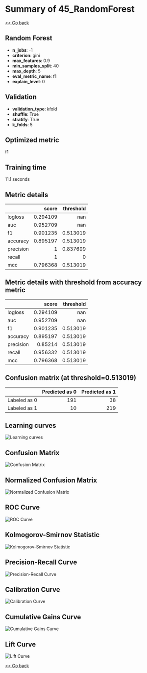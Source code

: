 # Summary of 45_RandomForest

[<< Go back](../README.md)


## Random Forest
- **n_jobs**: -1
- **criterion**: gini
- **max_features**: 0.9
- **min_samples_split**: 40
- **max_depth**: 5
- **eval_metric_name**: f1
- **explain_level**: 0

## Validation
 - **validation_type**: kfold
 - **shuffle**: True
 - **stratify**: True
 - **k_folds**: 5

## Optimized metric
f1

## Training time

11.1 seconds

## Metric details
|           |    score |   threshold |
|:----------|---------:|------------:|
| logloss   | 0.294109 |  nan        |
| auc       | 0.952709 |  nan        |
| f1        | 0.901235 |    0.513019 |
| accuracy  | 0.895197 |    0.513019 |
| precision | 1        |    0.837699 |
| recall    | 1        |    0        |
| mcc       | 0.796368 |    0.513019 |


## Metric details with threshold from accuracy metric
|           |    score |   threshold |
|:----------|---------:|------------:|
| logloss   | 0.294109 |  nan        |
| auc       | 0.952709 |  nan        |
| f1        | 0.901235 |    0.513019 |
| accuracy  | 0.895197 |    0.513019 |
| precision | 0.85214  |    0.513019 |
| recall    | 0.956332 |    0.513019 |
| mcc       | 0.796368 |    0.513019 |


## Confusion matrix (at threshold=0.513019)
|              |   Predicted as 0 |   Predicted as 1 |
|:-------------|-----------------:|-----------------:|
| Labeled as 0 |              191 |               38 |
| Labeled as 1 |               10 |              219 |

## Learning curves
![Learning curves](learning_curves.png)
## Confusion Matrix

![Confusion Matrix](confusion_matrix.png)


## Normalized Confusion Matrix

![Normalized Confusion Matrix](confusion_matrix_normalized.png)


## ROC Curve

![ROC Curve](roc_curve.png)


## Kolmogorov-Smirnov Statistic

![Kolmogorov-Smirnov Statistic](ks_statistic.png)


## Precision-Recall Curve

![Precision-Recall Curve](precision_recall_curve.png)


## Calibration Curve

![Calibration Curve](calibration_curve_curve.png)


## Cumulative Gains Curve

![Cumulative Gains Curve](cumulative_gains_curve.png)


## Lift Curve

![Lift Curve](lift_curve.png)



[<< Go back](../README.md)

